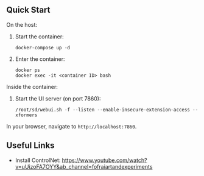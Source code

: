 ## Quick Start

On the host:

1. Start the container:
    ```
    docker-compose up -d
    ```
2. Enter the container:
    ```
    docker ps
    docker exec -it <container ID> bash
    ```
    
Inside the container:
    
1. Start the UI server (on port 7860):
    ```
    /root/sd/webui.sh -f --listen --enable-insecure-extension-access --xformers
    ```

In your browser, navigate to `http://localhost:7860`.

## Useful Links

* Install ControlNet: https://www.youtube.com/watch?v=uUizoFA7OYY&ab_channel=fofraiartandexperiments